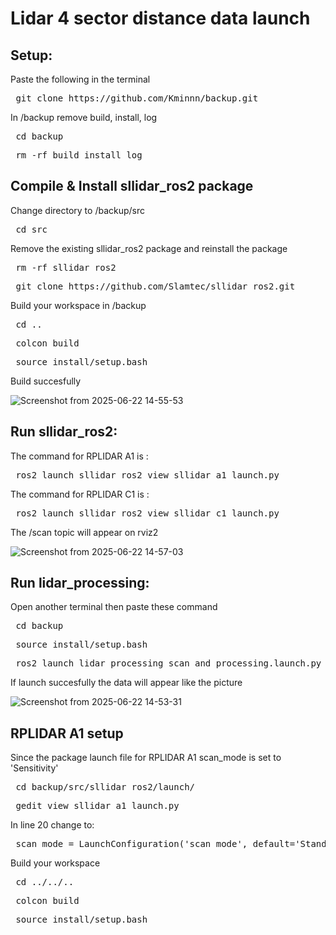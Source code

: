# Lidar 4 sector distance data launch

## Setup:
Paste the following in the terminal
<pre lang="markdown"> git clone https://github.com/Kminnn/backup.git  </pre>

In /backup remove build, install, log
<pre lang="markdown"> cd backup  </pre>

<pre lang="markdown"> rm -rf build install log </pre>

## Compile & Install sllidar_ros2 package

Change directory to /backup/src
<pre lang="markdown"> cd src  </pre>

Remove the existing sllidar_ros2 package and reinstall the package
<pre lang="markdown"> rm -rf sllidar_ros2  </pre>
<pre lang="markdown"> git clone https://github.com/Slamtec/sllidar_ros2.git </pre>

Build your workspace in /backup
<pre lang="markdown"> cd .. </pre>
<pre lang="markdown"> colcon build </pre>
<pre lang="markdown"> source install/setup.bash </pre>

Build succesfully

![Screenshot from 2025-06-22 14-55-53](https://github.com/user-attachments/assets/ad630285-f96a-4440-a5ea-e810eac316b4)


## Run sllidar_ros2:

The command for RPLIDAR A1 is :
<pre lang="markdown"> ros2 launch sllidar_ros2 view_sllidar_a1_launch.py </pre>

The command for RPLIDAR C1 is :
<pre lang="markdown"> ros2 launch sllidar_ros2 view_sllidar_c1_launch.py </pre>

The /scan topic will appear on rviz2

![Screenshot from 2025-06-22 14-57-03](https://github.com/user-attachments/assets/3b9448bd-6363-4e17-8c85-c41a286be303)


## Run lidar_processing:

Open another terminal then paste these command
<pre lang="markdown"> cd backup </pre>
<pre lang="markdown"> source install/setup.bash </pre>
<pre lang="markdown"> ros2 launch lidar_processing scan_and_processing.launch.py </pre>

If launch succesfully the data will appear like the picture

![Screenshot from 2025-06-22 14-53-31](https://github.com/user-attachments/assets/fea0217c-ffb1-48ea-a8b3-1121865c8aab)




## RPLIDAR A1 setup

Since the package launch file for RPLIDAR A1 scan_mode is set to 'Sensitivity'
<pre lang="markdown"> cd backup/src/sllidar_ros2/launch/ </pre>
<pre lang="markdown"> gedit view_sllidar_a1_launch.py </pre>

In line 20 change to:
<pre lang="markdown"> scan_mode = LaunchConfiguration('scan_mode', default='Standard') </pre>

Build your workspace
<pre lang="markdown"> cd ../../.. </pre>
<pre lang="markdown"> colcon build  </pre>
<pre lang="markdown"> source install/setup.bash </pre>

